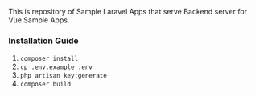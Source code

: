 This is repository of Sample Laravel Apps that serve Backend server for Vue Sample Apps.

### Installation Guide

1. `composer install` 
2. `cp .env.example .env`
3. `php artisan key:generate`
4. `composer build`
